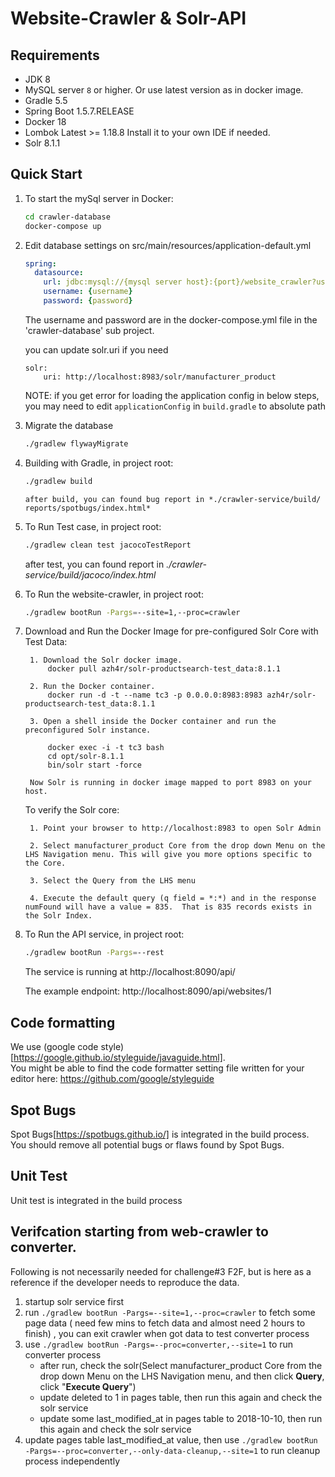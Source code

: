 
# Website-Crawler & Solr-API 

## Requirements
* JDK 8
* MySQL server `8` or higher. Or use latest version as in docker image.
* Gradle 5.5
* Spring Boot 1.5.7.RELEASE
* Docker 18
* Lombok Latest >= 1.18.8 Install it to your own IDE if needed.
* Solr 8.1.1

## Quick Start

1. To start the mySql server in Docker:
   ```bash
   cd crawler-database
   docker-compose up
   ```

1. Edit database settings on src/main/resources/application-default.yml
    ```yaml
    spring:
      datasource:
        url: jdbc:mysql://{mysql server host}:{port}/website_crawler?useSSL=false
        username: {username}
        password: {password}
    ```
    
    The username and password are in the docker-compose.yml file in the 'crawler-database' sub project.
    
    

    you can update solr.uri if you need
    
    ```
    solr:
        uri: http://localhost:8983/solr/manufacturer_product
    ```
 
    NOTE: if you get error for loading the application config in below steps, you may need to edit `applicationConfig` in `build.gradle` to absolute path
 
1. Migrate the database
    ```bash
    ./gradlew flywayMigrate
    ```
 
1. Building with Gradle, in project root:
    ```bash
    ./gradlew build
    ```
    
       after build, you can found bug report in *./⁨crawler-service⁩/build⁩/⁨reports⁩/⁨spotbugs⁩/index.html*
 
1. To Run Test case, in project root:
    ```bash
    ./gradlew clean test jacocoTestReport
    ```
    after test, you can found report in *./crawler-service/build/jacoco/index.html*

1. To Run the website-crawler, in project root:
    ```bash
    ./gradlew bootRun -Pargs=--site=1,--proc=crawler
    ```

1. Download and Run the Docker Image for pre-configured Solr Core with Test Data:
  
		1. Download the Solr docker image.
		    docker pull azh4r/solr-productsearch-test_data:8.1.1
		
		2. Run the Docker container. 
			docker run -d -t --name tc3 -p 0.0.0.0:8983:8983 azh4r/solr-productsearch-test_data:8.1.1
		
		3. Open a shell inside the Docker container and run the preconfigured Solr instance.
			 
			docker exec -i -t tc3 bash
			cd opt/solr-8.1.1
			bin/solr start -force
		
		Now Solr is running in docker image mapped to port 8983 on your host.
	
	To verify the Solr core:
	
		1. Point your browser to http://localhost:8983 to open Solr Admin
		
		2. Select manufacturer_product Core from the drop down Menu on the LHS Navigation menu. This will give you more options specific to the Core. 
		
		3. Select the Query from the LHS menu
		
		4. Execute the default query (q field = *:*) and in the response numFound will have a value = 835.  That is 835 records exists in the Solr Index. 

1.  To Run the API service, in project root:
    ```bash
    ./gradlew bootRun -Pargs=--rest
    ``` 

    The service is running at http://localhost:8090/api/

    The example endpoint:
    http://localhost:8090/api/websites/1


## Code formatting
We use (google code style)[https://google.github.io/styleguide/javaguide.html].  
You might be able to find the code formatter setting file written for your editor here: https://github.com/google/styleguide

## Spot Bugs
Spot Bugs[https://spotbugs.github.io/] is integrated in the build process.
You should remove all potential bugs or flaws found by Spot Bugs.

## Unit Test
Unit test is integrated in the build process

## Verifcation starting from web-crawler to converter.  

Following is not necessarily needed for challenge#3 F2F, but is here as a reference if the developer needs to reproduce the data.

1. startup solr service first
2. run `./gradlew bootRun -Pargs=--site=1,--proc=crawler` to fetch some page data ( need few mins to fetch data and almost need 2 hours to finish) , you can exit crawler when got data to test converter process
3. use `./gradlew bootRun -Pargs=--proc=converter,--site=1`  to run converter process
   - after run, check the solr(Select manufacturer_product Core from the drop down Menu on the LHS Navigation menu, and then click **Query**, click "**Execute Query**")
   - update deleted to 1 in pages table, then run this again and check the solr service
   - update some last_modified_at in pages table to 2018-10-10, then run this again and check the solr service
4. update pages table last_modified_at value, then use `./gradlew bootRun -Pargs=--proc=converter,--only-data-cleanup,--site=1` to run cleanup process independently
